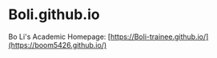 # Boli.github.io

Bo Li's Academic Homepage: [https://Boli-trainee.github.io/](https://boom5426.github.io/)

